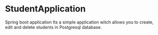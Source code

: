 # StudentApplication
Spring boot application
Its a simple application witch allows you to create, edit and delete students in Postgresql database.
